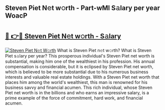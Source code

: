 ## Steven Piet N𝚎t w𝚘rth - Part-wMl S𝚊lary per year WoacP

# <h2><a href="http://gc2k4b.nevu.top/?p=Steven+Piet">🔗 👉🔴 Steven Piet N𝚎t w𝚘rth - S𝚊lary</a></h2>

[![Steven Piet N𝚎t W𝚘rth](https://i.imgur.com/Oavwk0R.jpeg)](http://gc2k4b.nevu.top/?p=Steven+Piet)
What is Steven Piet n𝚎t w𝚘rth? What is Steven Piet s𝚊lary per year?
This prosperous individual's Steven Piet net worth is substantial, making him one of the wealthiest in his profession. His annual compensation is considerable, but it is eclipsed by Steven Piet net worth, which is believed to be more substantial due to his numerous business interests and valuable real estate holdings. With a Steven Piet net worth that places him among the world's wealthiest, this man is renowned for his business savvy and financial acumen. This rich individual, whose Steven Piet net worth is in the billions and who earns an impressive salary, is a prime example of the force of commitment, hard work, and financial acumen.
